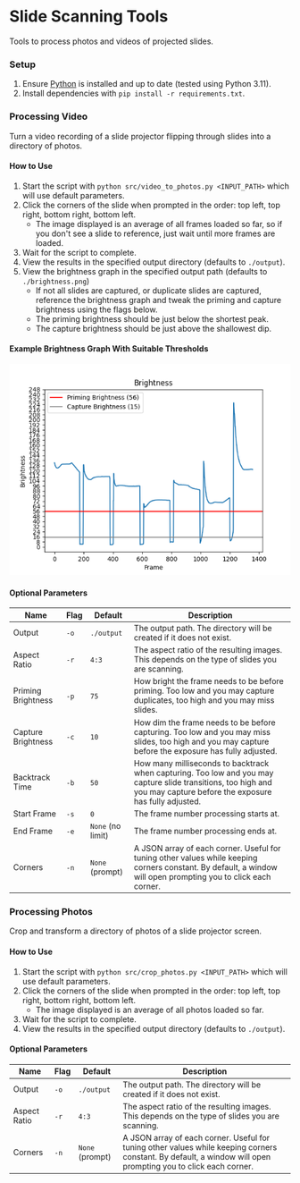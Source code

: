 # Slide Scanning Tools

Tools to process photos and videos of projected slides.

### Setup

1. Ensure [Python](https://www.python.org/downloads) is installed and up to date (tested using Python 3.11).
2. Install dependencies with `pip install -r requirements.txt`.

### Processing Video

Turn a video recording of a slide projector flipping through slides into a directory of photos.

#### How to Use

1. Start the script with `python src/video_to_photos.py <INPUT_PATH>` which will use default parameters.
2. Click the corners of the slide when prompted in the order: top left, top right, bottom right, bottom left.
    - The image displayed is an average of all frames loaded so far, so if you don't see a slide to reference, just wait
      until more frames are loaded.
3. Wait for the script to complete.
4. View the results in the specified output directory (defaults to `./output`).
5. View the brightness graph in the specified output path (defaults to `./brightness.png`)
    - If not all slides are captured, or duplicate slides are captured, reference the brightness graph and tweak the
      priming and capture brightness using the flags below.
    - The priming brightness should be just below the shortest peak.
    - The capture brightness should be just above the shallowest dip.

#### Example Brightness Graph With Suitable Thresholds

![Example Brightness Graph](./example_brightness.png)

#### Optional Parameters

| Name               | Flag | Default           | Description                                                                                                                                                            |
|--------------------|------|-------------------|------------------------------------------------------------------------------------------------------------------------------------------------------------------------|
| Output             | `-o` | `./output`        | The output path. The directory will be created if it does not exist.                                                                                                   |
| Aspect Ratio       | `-r` | `4:3`             | The aspect ratio of the resulting images. This depends on the type of slides you are scanning.                                                                         |
| Priming Brightness | `-p` | `75`              | How bright the frame needs to be before priming. Too low and you may capture duplicates, too high and you may miss slides.                                             |
| Capture Brightness | `-c` | `10`              | How dim the frame needs to be before capturing. Too low and you may miss slides, too high and you may capture before the exposure has fully adjusted.                  |
| Backtrack Time     | `-b` | `50`              | How many milliseconds to backtrack when capturing. Too low and you may capture slide transitions, too high and you may capture before the exposure has fully adjusted. |
| Start Frame        | `-s` | `0`               | The frame number processing starts at.                                                                                                                                 |
| End Frame          | `-e` | `None` (no limit) | The frame number processing ends at.                                                                                                                                   |
| Corners            | `-n` | `None` (prompt)   | A JSON array of each corner. Useful for tuning other values while keeping corners constant. By default, a window will open prompting you to click each corner.         |

### Processing Photos

Crop and transform a directory of photos of a slide projector screen.

#### How to Use

1. Start the script with `python src/crop_photos.py <INPUT_PATH>` which will use default parameters.
2. Click the corners of the slide when prompted in the order: top left, top right, bottom right, bottom left.
    - The image displayed is an average of all photos loaded so far.
3. Wait for the script to complete.
4. View the results in the specified output directory (defaults to `./output`).

#### Optional Parameters

| Name         | Flag | Default          | Description                                                                                                                                                    |
|--------------|------|------------------|----------------------------------------------------------------------------------------------------------------------------------------------------------------|
| Output       | `-o` | `./output`       | The output path. The directory will be created if it does not exist.                                                                                           |
| Aspect Ratio | `-r` | `4:3`            | The aspect ratio of the resulting images. This depends on the type of slides you are scanning.                                                                 |
| Corners      | `-n` | `None` (prompt)  | A JSON array of each corner. Useful for tuning other values while keeping corners constant. By default, a window will open prompting you to click each corner. |
